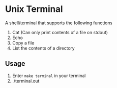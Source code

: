 # Unix Terminal

A shell/terminal that supports the following functions

1. Cat (Can only print contents of a file on stdout)
2. Echo
3. Copy a file
4. List the contents of a directory

## Usage
1. Enter ` make terminal ` in your terminal
2. ./terminal.out